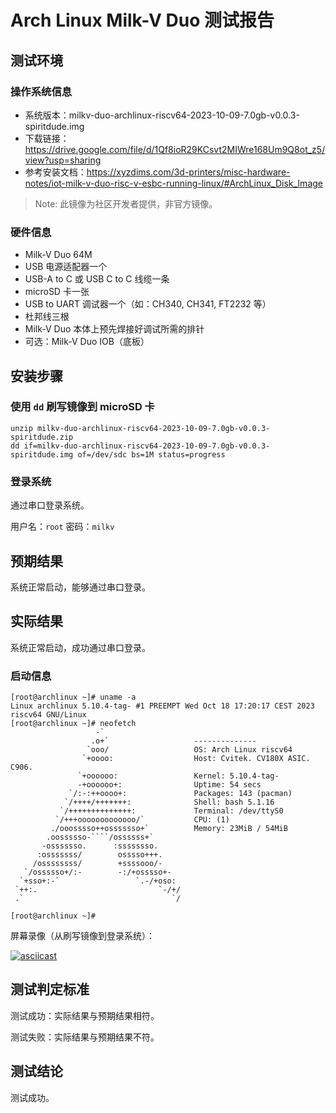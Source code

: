 # Arch Linux Milk-V Duo 测试报告

## 测试环境

### 操作系统信息

- 系统版本：milkv-duo-archlinux-riscv64-2023-10-09-7.0gb-v0.0.3-spiritdude.img
- 下载链接：https://drive.google.com/file/d/1Qf8ioR29KCsvt2MIWre168Um9Q8ot_z5/view?usp=sharing
- 参考安装文档：https://xyzdims.com/3d-printers/misc-hardware-notes/iot-milk-v-duo-risc-v-esbc-running-linux/#ArchLinux_Disk_Image

> Note: 此镜像为社区开发者提供，非官方镜像。

### 硬件信息

- Milk-V Duo 64M
- USB 电源适配器一个
- USB-A to C 或 USB C to C 线缆一条
- microSD 卡一张
- USB to UART 调试器一个（如：CH340, CH341, FT2232 等）
- 杜邦线三根
- Milk-V Duo 本体上预先焊接好调试所需的排针
- 可选：Milk-V Duo IOB（底板）

## 安装步骤

### 使用 `dd` 刷写镜像到 microSD 卡

```shell
unzip milkv-duo-archlinux-riscv64-2023-10-09-7.0gb-v0.0.3-spiritdude.zip
dd if=milkv-duo-archlinux-riscv64-2023-10-09-7.0gb-v0.0.3-spiritdude.img of=/dev/sdc bs=1M status=progress
```

### 登录系统

通过串口登录系统。

用户名：`root`
密码：`milkv`

## 预期结果

系统正常启动，能够通过串口登录。

## 实际结果

系统正常启动，成功通过串口登录。

### 启动信息

```log
[root@archlinux ~]# uname -a                                                                                                        
Linux archlinux 5.10.4-tag- #1 PREEMPT Wed Oct 18 17:20:17 CEST 2023 riscv64 GNU/Linux                                              
[root@archlinux ~]# neofetch                                                                                                        
                   -`                                                                                                               
                  .o+`                   --------------                                                                             
                 `ooo/                   OS: Arch Linux riscv64                                                                     
                `+oooo:                  Host: Cvitek. CV180X ASIC. C906.                                                           
               `+oooooo:                 Kernel: 5.10.4-tag-                                                                        
               -+oooooo+:                Uptime: 54 secs                                                                            
             `/:-:++oooo+:               Packages: 143 (pacman)                                                                     
            `/++++/+++++++:              Shell: bash 5.1.16                                                                         
           `/++++++++++++++:             Terminal: /dev/ttyS0                                                                       
          `/+++ooooooooooooo/`           CPU: (1)                                                                                   
         ./ooosssso++osssssso+`          Memory: 23MiB / 54MiB                                                                      
        .oossssso-````/ossssss+`                                                                                                    
       -osssssso.      :ssssssso.                                                                                                   
      :osssssss/        osssso+++.                                                                                                  
     /ossssssss/        +ssssooo/-                                                                                                  
   `/ossssso+/:-        -:/+osssso+-                                                                                                
  `+sso+:-`                 `.-/+oso:                                                                                               
 `++:.                           `-/+/                                                                                              
 .`                                 `/                                                                                              
                                                                                                                                    
[root@archlinux ~]# 
```

屏幕录像（从刷写镜像到登录系统）：

[![asciicast](https://asciinema.org/a/GIQOyBNHONziQszZ13HDhs2lP.svg)](https://asciinema.org/a/GIQOyBNHONziQszZ13HDhs2lP)

## 测试判定标准

测试成功：实际结果与预期结果相符。

测试失败：实际结果与预期结果不符。

## 测试结论

测试成功。